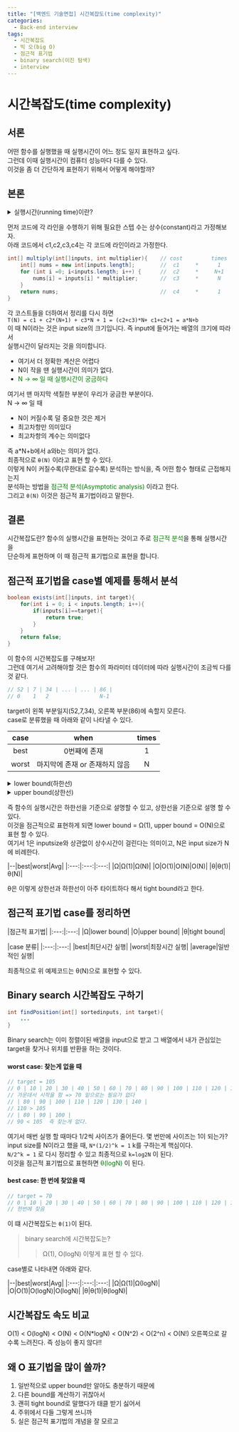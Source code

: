 ```yaml
---
title: "[백엔드 기술면접] 시간복잡도(time complexity)"
categories:
  - Back-end interview
tags:
  - 시간복잡도 
  - 빅 오(big O)
  - 점근적 표기법 
  - binary search(이진 탐색)
  - interview
---
```



# 시간복잡도(time complexity)
## 서론 
어떤 함수를 실행했을 때 실행시간이 어느 정도 일지 표현하고 싶다.  
그런데 이때 실행시간이 컴퓨터 성능마다 다를 수 있다.  
이것을 좀 더 간단하게 표현하기 위해서 어떻게 해야할까? 
## 본론
<details>
<summary>실행시간(running time)이란?</summary>
<div markdown="1">       

실행시간(running time)은 함수/알고리즘 수행에 필요한 스텝(step) 수라고 할 수 있다.

</div>
</details>
 
먼저 코드에 각 라인을 수행하기 위해 필요한 스텝 수는 상수(constant)라고 가정해보자.  
아래 코드에서 c1,c2,c3,c4는 각 코드에 라인이라고 가정한다. 
```java
int[] multiply(int[]inputs, int multiplier){    // cost         times 
    int[] nums = new int[inputs.length];        //  c1     *      1     +
    for (int i =0; i<inputs.length; i++) {      //  c2     *     N+1    +
        nums[i] = inputs[i] * multiplier;       //  c3     *      N     +
    }
    return nums;                                //  c4     *      1     +
}
```
각 코스트들을 더하여서 정리를 다시 하면  
`T(N) = c1 + c2*(N+1) + c3*N + 1 = (c2+c3)*N+ c1+c2+1 = a*N+b`  
이 때 N이라는 것은 input size의 크기입니다. 즉 input에 들어가는 배열의 크기에 따라서  
실행시간이 달라지는 것을 의미합니다.  
- 여기서 더 정확한 계산은 어렵다
- N이 작을 땐 실행시간이 의미가 없다.
- <span style="color:green">N → ∞ 일 때 실행시간이 궁금하다 </span>  

여기서 맨 마지막 색칠한 부분이 우리가 궁금한 부분이다.  
N → ∞ 일 때  
- N이 커질수록 덜 중요한 것은 제거 
- 최고차항만 의미있다
- 최고차항의 계수는 의미없다  

즉 a*N+b에서 a와b는 의미가 없다.  
최종적으로 `θ(N)` 이라고 표현 할 수 있다.  
이렇게 N이 커질수록(무한대로 갈수록) 분석하는 방식을, 즉 어떤 함수 형태로 근접해지는지  
분석하는 방법을<span style="color:green"> 점근적 분석(Asymptotic analysis) </span>이라고 한다.  
그리고 `θ(N)` 이것은 점근적 표기법이라고 말한다.  
## 결론
시간복잡도란? 함수의 실행시간을 표현하는 것이고 주로 <span style="color:green"> 점근적 분석</span>을 통해 실행시간을  
단순하게 표현하며 이 때 점근적 표기법으로 표현을 합니다.  
## 점근적 표기법을 case별 예제를 통해서 분석
```java
boolean exists(int[]inputs, int target){
    for(int i = 0; i < inputs.length; i++){
        if(inputs[i]==target){
            return true;
        }
    }
    return false;
}
```
이 함수의 시간복잡도를 구해보자!  
그런데 여기서 고려해야할 것은 함수의 파라미터 데이터에 따라 실행시간이 조금씩 다를 것 같다.  

```javascript
// 52 | 7 | 34 | ... | ... | 86 | 
// 0    1   2                N-1
```
target이 왼쪽 부분일지(52,7,34), 오른쪽 부분(86)에 속할지 모른다.  
case로 분류했을 때 아래와 같이 나타낼 수 있다. 

|**case**|when|times|
|:---:|:---:|:---:|
|best|0번째에 존재|1|
|worst|마지막에 존재 or 존재하지 않음 |N|

<details>
<summary>lower bound(하한선)</summary>
<div markdown="1">       

함수 실행 시간은 아무리 빨라도 상수시간 이상입니다. 

</div>
</details>
<details>
<summary>upper bound(상한선)</summary>
<div markdown="1">       

함수 실행 시간은 아무리 오래걸려도 N에 비례하는 정도 이하입니다. 

</div>
</details>

즉 함수의 실행시간은 하한선을 기준으로 설명할 수 있고, 상한선을 기준으로 설명 할 수 있다.  
이것을 점근적으로 표현하게 되면 lower bound = Ω(1), upper bound = O(N)으로 표현 할 수 있다.  
여기서 1은 inputsize와 상관없이 상수시간이 걸린다는 의미이고, N은 input size가 N에 비례한다.  

|--|best|worst|Avg|
|:---:|:---:|:---:|
|Ω|Ω(1)|Ω(N)|
|O|O(1)|O(N)|O(N)|
|θ|θ(1)|θ(N)|

θ은 이렇게 상한선과 하한선이 아주 타이트하다 해서 tight bound라고 한다. 

## 점근적 표기법 case를 정리하면 

|점근적 표기법|
|:---:|:---:|
|Ω|lower bound|
|O|upper bound|
|θ|tight bound|

|case 분류|
|:---:|:---:|
|best|최단시간 실행|
|worst|최장시간 실행|
|average|일반적인 실행|

최종적으로 위 예제코드는 θ(N)으로 표현할 수 있다.

## Binary search 시간복잡도 구하기
```java
int findPosition(int[] sortedinputs, int target){
    ...
}
```
Binary search는 이미 정렬이된 배열을 input으로 받고 그 배열에서 내가 관심있는  
target을 찾거나 위치를 반환을 하는 것이다.  

#### worst case: 찾는게 없을 때 

```java 
// target = 105 
// 0 | 10 | 20 | 30 | 40 | 50 | 60 | 70 | 80 | 90 | 100 | 110 | 120 | 130 | 140 | 
// 가운데서 시작을 함 => 70 밑으로는 필요가 없다 
// | 80 | 90 | 100 | 110 | 120 | 130 | 140 | 
// 110 > 105
// | 80 | 90 | 100 |
// 90 < 105  즉 찾는게 없다. 
```
여기서 매번 실행 할 때마다 1/2씩 사이즈가 줄어든다. 몇 번만에 사이즈는 1이 되는가?  
input size를 N이라고 했을 때, `N*(1/2)^k = 1` k를 구하는게 핵심이다.  
`N/2^k = 1` 로 다시 정리할 수 있고 최종적으로 `k=log2N` 이 된다.  
이것을 점근적 표기법으로 표현하면 <span style="color:green">θ(logN) </span>이 된다. 

#### best case: 한 번에 찾았을 때 

```java 
// target = 70
// 0 | 10 | 20 | 30 | 40 | 50 | 60 | 70 | 80 | 90 | 100 | 110 | 120 | 130 | 140 | 
// 한번에 찾음
```
이 떄 시간복잡도는 `θ(1)`이 된다.  

> binary search에 시간복잡도는? 
  >> Ω(1), O(logN) 이렇게 표현 할 수 있다.

case별로 나타내면 아래와 같다. 

|--|best|worst|Avg|
|:---:|:---:|:---:|
|Ω|Ω(1)|Ω(logN)|
|O|O(1)|O(logN)|O(logN)|
|θ|θ(1)|θ(logN)|

## 시간복잡도 속도 비교 
O(1) < O(logN) < O(N) < O(N*logN) < O(N^2) < O(2^n) < O(N!) 
오른쪽으로 갈수록 느려진다. 즉 성능이 좋지 않다!! 

## 왜 O 표기법을 많이 쓸까? 
1. 일반적으로 upper bound만 알아도 충분하기 때문에 
2. 다른 bound를 계산하기 귀찮아서 
3. 괜히 tight bound로 말했다가 태클 받기 싫어서
4. 주위에서 다들 그렇게 쓰니까 
5. 실은 점근적 표기법의 개념을 잘 모르고 